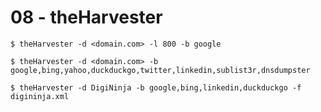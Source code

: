 # 08 - theHarvester

`$ theHarvester -d <domain.com> -l 800 -b google`

`$ theHarvester -d <domain.com> -b google,bing,yahoo,duckduckgo,twitter,linkedin,sublist3r,dnsdumpster`

`$ theHarvester -d DigiNinja -b google,bing,linkedin,duckduckgo -f digininja.xml`